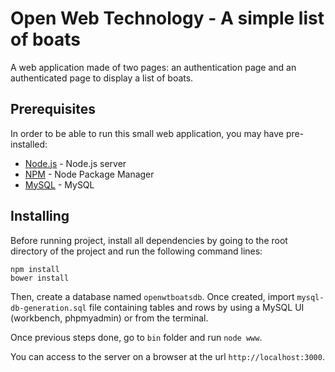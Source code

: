 # Open Web Technology - A simple list of boats

A web application made of two pages: an authentication page and an authenticated page to display a list of boats.

## Prerequisites

In order to be able to run this small web application, you may have pre-installed:

* [Node.js](https://nodejs.org/en/) - Node.js server
* [NPM](https://www.npmjs.com) - Node Package Manager
* [MySQL](https://dev.mysql.com/downloads/) - MySQL 

## Installing

Before running project, install all dependencies by going to the root directory of the project and run the following command lines:

```
npm install
bower install
```

Then, create a database named ```openwtboatsdb```. 
Once created, import ```mysql-db-generation.sql``` file containing tables and rows by using a MySQL UI (workbench, phpmyadmin) or from the terminal. 

Once previous steps done, go to ```bin``` folder and run ```node www```.

You can access to the server on a browser at the url ```http://localhost:3000```.